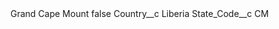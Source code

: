 <?xml version="1.0" encoding="UTF-8"?>
<CustomMetadata xmlns="http://soap.sforce.com/2006/04/metadata" xmlns:xsi="http://www.w3.org/2001/XMLSchema-instance" xmlns:xsd="http://www.w3.org/2001/XMLSchema">
    <label>Grand Cape Mount</label>
    <protected>false</protected>
    <values>
        <field>Country__c</field>
        <value xsi:type="xsd:string">Liberia</value>
    </values>
    <values>
        <field>State_Code__c</field>
        <value xsi:type="xsd:string">CM</value>
    </values>
</CustomMetadata>
